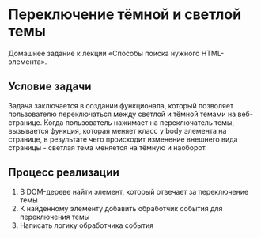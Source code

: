 # Переключение тёмной и светлой темы

Домашнее задание к лекции «Способы поиска нужного HTML-элемента».

## Условие задачи 

Задача заключается в создании функционала, который позволяет пользователю переключаться между светлой и тёмной темами на веб-странице. Когда пользователь нажимает на переключатель темы, вызывается функция, которая меняет класс у body элемента на странице, в результате чего происходит изменение внешнего вида страницы - светлая тема меняется на тёмную и наоборот.

## Процесс реализации

1. В DOM-дереве найти элемент, который отвечает за переключение темы
2. К найденному элементу добавить обработчик события для переключения темы
3. Написать логику обработчика события
